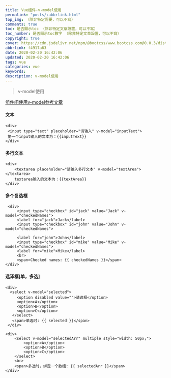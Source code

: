 ```yaml
---
title: Vue组件-v-model使用
permalink: "posts/:abbrlink.html"
top_img: （除非特定需要，可以不寫）
comments: true
toc: 是否顯示toc （除非特定文章設置，可以不寫）
toc_number: 是否顯示toc數字 （除非特定文章設置，可以不寫）
copyright: true
cover: https://cdn.jsdelivr.net/npm/@bootcss/www.bootcss.com@0.0.3/dist/img/vuejs.png
abbrlink: f4917a63
date: 2020-02-20 16:42:06
updated: 2020-02-20 16:42:06
tags: vue
categories: vue
keywords:
description: v-model使用
---
```


<meta name="referrer" content="never">
<blockquote class="blockquote-center">v-model使用</blockquote>

[组件间使用v-model参考文章](https://segmentfault.com/a/1190000010744545)

#### 文本

```
<div>
 <input type="text" placeholder="请输入" v-model="inputText">
 第一个input输入的文本为：{{inputText}}
</div>
```

#### 多行文本

```
<div>
    <textarea placeholder="请输入多行文本" v-model="textArea"></textarea>
    textarea输入的文本为：{{textArea}}
</div>
```

#### 多个复选框

```
 <div>
     <input type="checkbox" id="jack" value="Jack" v-model="checkedNames">
     <label for="jack">Jack</label>
     <input type="checkbox" id="john" value="John" v-model="checkedNames">

     <label for="john">John</label>
     <input type="checkbox" id="mike" value="Mike" v-model="checkedNames">
     <label for="mike">Mike</label>
     <br>
     <span>Checked names: {{ checkedNames }}</span>
</div>
```

#### 选泽框[单，多选]

```
<div>
  <select v-model="selected">
     <option disabled value="">请选择</option>
     <option>A</option>
     <option>B</option>
     <option>C</option>
   </select>
   <span>单选时: {{ selected }}</span>
 </div>

<div>
    <select v-model="selectedArr" multiple style="width: 50px;">
        <option>A</option>
        <option>B</option>
        <option>C</option>
    </select>
    <br>
    <span>多选时，绑定一个数组: {{ selectedArr }}</span>
</div>
```
